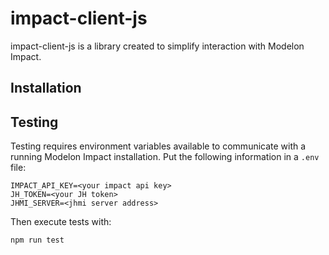 # impact-client-js

impact-client-js is a library created to simplify interaction with Modelon Impact.

## Installation

## Testing

Testing requires environment variables available to communicate with a running Modelon Impact installation. Put the following information in a `.env` file:

```
IMPACT_API_KEY=<your impact api key>
JH_TOKEN=<your JH token>
JHMI_SERVER=<jhmi server address>
```

Then execute tests with:

`npm run test`
